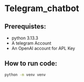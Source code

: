 # Telegram_chatbot


## Prerequistes:

- python 3.13.3
- A telegram Account
- An OpenAI account for APL Key


## How to run code:

```bash
python -m venv venv

```